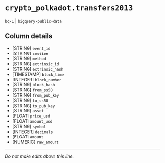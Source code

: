 # `crypto_polkadot.transfers2013`
`bq-1` | `bigquery-public-data`

## Column details
* [STRING]    `event_id`
* [STRING]    `section`
* [STRING]    `method`
* [STRING]    `extrinsic_id`
* [STRING]    `extrinsic_hash`
* [TIMESTAMP] `block_time`
* [INTEGER]   `block_number`
* [STRING]    `block_hash`
* [STRING]    `from_ss58`
* [STRING]    `from_pub_key`
* [STRING]    `to_ss58`
* [STRING]    `to_pub_key`
* [STRING]    `asset`
* [FLOAT]     `price_usd`
* [FLOAT]     `amount_usd`
* [STRING]    `symbol`
* [INTEGER]   `decimals`
* [FLOAT]     `amount`
* [NUMERIC]   `raw_amount`

-------------------------------------------------------------------------------
*Do not make edits above this line.*
